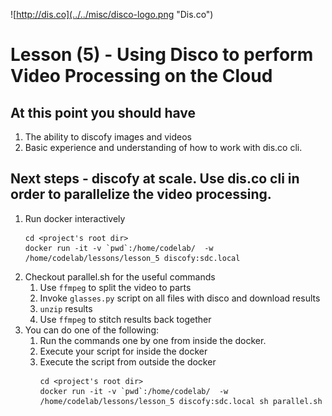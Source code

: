 ![http://dis.co](../../misc/disco-logo.png "Dis.co")

# Lesson (5) - Using Disco to perform Video Processing on the Cloud
## At this point you should have
1. The ability to discofy images and videos
1. Basic experience and understanding of how to work with dis.co cli.

## Next steps - discofy at scale. Use dis.co cli in order to parallelize the video processing.
1. Run docker interactively 
    ```{r, engine='bash', interactive_disco}
    cd <project's root dir> 
    docker run -it -v `pwd`:/home/codelab/  -w /home/codelab/lessons/lesson_5 discofy:sdc.local
    ```
1. Checkout parallel.sh for the useful commands
    1. Use `ffmpeg` to split the video to parts
    1. Invoke `glasses.py` script on all files with disco and download results
    1. `unzip` results
    1. Use `ffmpeg` to stitch results back together
1. You can do one of the following: 
    1. Run the commands one by one from inside the docker.
    2. Execute your script for inside the docker
    3. Execute the script from outside the docker 
        ```{r, engine='bash', run_in_parallel}
        cd <project's root dir>
        docker run -it -v `pwd`:/home/codelab/  -w /home/codelab/lessons/lesson_5 discofy:sdc.local sh parallel.sh
        ```
        

 

